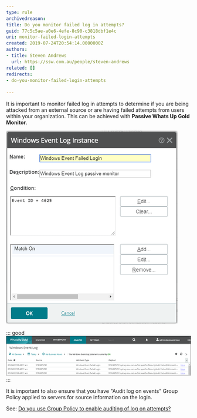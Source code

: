 ```yaml
---
type: rule
archivedreason: 
title: Do you monitor failed log in attempts?
guid: 77c5c5ae-a0e6-4efe-8c90-c3818dbf1e4c
uri: monitor-failed-login-attempts
created: 2019-07-24T20:54:14.0000000Z
authors:
- title: Steven Andrews
  url: https://ssw.com.au/people/steven-andrews
related: []
redirects:
- do-you-monitor-failed-login-attempts

---
```


It is important to monitor failed log in attempts to determine if you are being attacked from an external source or are having failed attempts from users within your organization. This can be achieved with **Passive Whats Up Gold Monitor**.

<!--endintro-->

![Figure: This Passive Monitor can then be applied to your Servers](failed-login-whatsup-gold-1.png)  

::: good  
![Figure: Good example - This Passive Monitor will then record failed log in attempts](failed-login-whatsup-gold-2.png)  
:::

It is important to also ensure that you have "Audit log on events" Group Policy applied to servers for source information on the login. 

See: [Do you use Group Policy to enable auditing of log on attempts?](/use-group-policy-to-enable-auditing-of-logon-attempts)
